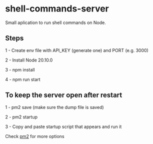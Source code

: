 # shell-commands-server

Small aplication to run shell commands on Node.

## Steps

1 - Create env file with API_KEY (generate one) and PORT (e.g. 3000)

2 - Install Node 20.10.0

3 - npm install

4 - npm run start

## To keep the server open after restart

1 - pm2 save (make sure the dump file is saved)

2 - pm2 startup

3 - Copy and paste startup script that appears and run it

Check [pm2](https://github.com/Unitech/pm2) for more options
